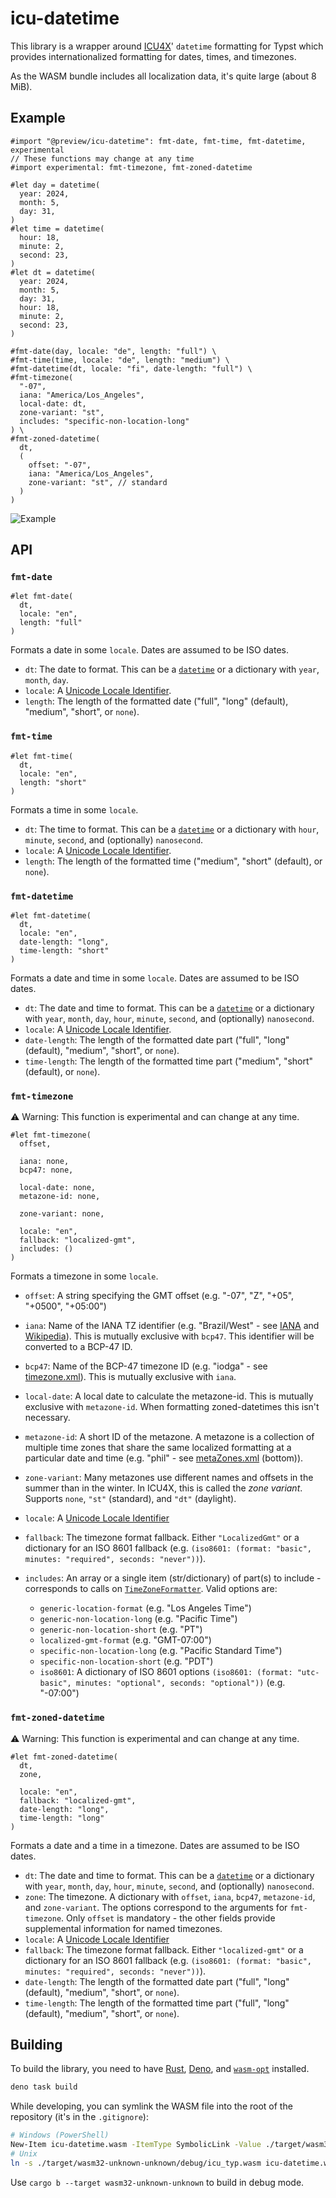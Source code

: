 # icu-datetime

This library is a wrapper around [ICU4X](https://github.com/unicode-org/icu4x)' `datetime` formatting for Typst which provides internationalized formatting for dates, times, and timezones.

As the WASM bundle includes all localization data, it's quite large (about 8 MiB).

## Example

```typ
#import "@preview/icu-datetime": fmt-date, fmt-time, fmt-datetime, experimental
// These functions may change at any time
#import experimental: fmt-timezone, fmt-zoned-datetime

#let day = datetime(
  year: 2024,
  month: 5,
  day: 31,
)
#let time = datetime(
  hour: 18,
  minute: 2,
  second: 23,
)
#let dt = datetime(
  year: 2024,
  month: 5,
  day: 31,
  hour: 18,
  minute: 2,
  second: 23,
)

#fmt-date(day, locale: "de", length: "full") \
#fmt-time(time, locale: "de", length: "medium") \
#fmt-datetime(dt, locale: "fi", date-length: "full") \
#fmt-timezone(
  "-07",
  iana: "America/Los_Angeles",
  local-date: dt,
  zone-variant: "st",
  includes: "specific-non-location-long"
) \
#fmt-zoned-datetime(
  dt,
  (
    offset: "-07",
    iana: "America/Los_Angeles",
    zone-variant: "st", // standard
  )
)
```

<!-- typst c res/example.typ res/example.png --root . -->

![Example](res/example.png)

## API

### `fmt-date`

```typ
#let fmt-date(
  dt,
  locale: "en",
  length: "full"
)
```

Formats a date in some `locale`. Dates are assumed to be ISO dates.

- `dt`: The date to format. This can be a [`datetime`] or a dictionary with `year`, `month`, `day`.
- `locale`: A [Unicode Locale Identifier].
- `length`: The length of the formatted date ("full", "long" (default), "medium", "short", or `none`).

### `fmt-time`

```typ
#let fmt-time(
  dt,
  locale: "en",
  length: "short"
)
```

Formats a time in some `locale`.

- `dt`: The time to format. This can be a [`datetime`] or a dictionary with `hour`, `minute`, `second`, and (optionally) `nanosecond`.
- `locale`: A [Unicode Locale Identifier].
- `length`: The length of the formatted time ("medium", "short" (default), or `none`).

### `fmt-datetime`

```typ
#let fmt-datetime(
  dt,
  locale: "en",
  date-length: "long",
  time-length: "short"
)
```

Formats a date and time in some `locale`. Dates are assumed to be ISO dates.

- `dt`: The date and time to format. This can be a [`datetime`] or a dictionary with `year`, `month`, `day`, `hour`, `minute`, `second`, and (optionally) `nanosecond`.
- `locale`: A [Unicode Locale Identifier].
- `date-length`: The length of the formatted date part ("full", "long" (default), "medium", "short", or `none`).
- `time-length`: The length of the formatted time part ("medium", "short" (default), or `none`).

### `fmt-timezone`

⚠ Warning: This function is experimental and can change at any time.

```typ
#let fmt-timezone(
  offset,

  iana: none,
  bcp47: none,

  local-date: none,
  metazone-id: none,

  zone-variant: none,

  locale: "en",
  fallback: "localized-gmt",
  includes: ()
)
```

Formats a timezone in some `locale`.

- `offset`: A string specifying the GMT offset (e.g. "-07", "Z", "+05", "+0500", "+05:00")

- `iana`: Name of the IANA TZ identifier (e.g. "Brazil/West" - see [IANA](https://www.iana.org/time-zones) and [Wikipedia](https://en.wikipedia.org/wiki/List_of_tz_database_time_zones)). This is mutually exclusive with `bcp47`. This identifier will be converted to a BCP-47 ID.
- `bcp47`: Name of the BCP-47 timezone ID (e.g. "iodga" - see [timezone.xml](https://github.com/unicode-org/cldr/blob/main/common/bcp47/timezone.xml)). This is mutually exclusive with `iana`.

- `local-date`: A local date to calculate the metazone-id. This is mutually exclusive with `metazone-id`. When formatting zoned-datetimes this isn't necessary.
- `metazone-id`: A short ID of the metazone. A metazone is a collection of multiple time zones that share the same localized formatting at a particular date and time (e.g. "phil" - see [metaZones.xml](https://github.com/unicode-org/cldr/blob/main/common/supplemental/metaZones.xml) (bottom)).

- `zone-variant`: Many metazones use different names and offsets in the summer than in the winter. In ICU4X, this is called the _zone variant_. Supports `none`, `"st"` (standard), and `"dt"` (daylight).

- `locale`: A [Unicode Locale Identifier]
- `fallback`: The timezone format fallback. Either `"LocalizedGmt"` or a dictionary for an ISO 8601 fallback (e.g. `(iso8601: (format: "basic", minutes: "required", seconds: "never"))`).
- `includes`: An array or a single item (str/dictionary) of part(s) to include - corresponds to calls on [`TimeZoneFormatter`](https://docs.rs/icu/latest/icu/datetime/time_zone/struct.TimeZoneFormatter.html). Valid options are:
  - `generic-location-format` (e.g. "Los Angeles Time")
  - `generic-non-location-long` (e.g. "Pacific Time")
  - `generic-non-location-short` (e.g. "PT")
  - `localized-gmt-format` (e.g. "GMT-07:00")
  - `specific-non-location-long` (e.g. "Pacific Standard Time")
  - `specific-non-location-short` (e.g. "PDT")
  - `iso8601`: A dictionary of ISO 8601 options `(iso8601: (format: "utc-basic", minutes: "optional", seconds: "optional"))` (e.g. "-07:00")

### `fmt-zoned-datetime`

⚠ Warning: This function is experimental and can change at any time.

```typ
#let fmt-zoned-datetime(
  dt,
  zone,

  locale: "en",
  fallback: "localized-gmt",
  date-length: "long",
  time-length: "long"
)
```

Formats a date and a time in a timezone. Dates are assumed to be ISO dates.

- `dt`: The date and time to format. This can be a [`datetime`] or a dictionary with `year`, `month`, `day`, `hour`, `minute`, `second`, and (optionally) `nanosecond`.
- `zone`: The timezone. A dictionary with `offset`, `iana`, `bcp47`, `metazone-id`, and `zone-variant`. The options correspond to the arguments for `fmt-timezone`. Only `offset` is mandatory - the other fields provide supplemental information for named timezones.
- `locale`: A [Unicode Locale Identifier]
- `fallback`: The timezone format fallback. Either `"localized-gmt"` or a dictionary for an ISO 8601 fallback (e.g. `(iso8601: (format: "basic", minutes: "required", seconds: "never"))`).
- `date-length`: The length of the formatted date part ("full", "long" (default), "medium", "short", or `none`).
- `time-length`: The length of the formatted time part ("full", "long" (default), "medium", "short", or `none`).

## Building

To build the library, you need to have [Rust](https://www.rust-lang.org/), [Deno](https://deno.com/), and [`wasm-opt`](https://github.com/WebAssembly/binaryen) installed.

```sh
deno task build
```

While developing, you can symlink the WASM file into the root of the repository (it's in the `.gitignore`):

```sh
# Windows (PowerShell)
New-Item icu-datetime.wasm -ItemType SymbolicLink -Value ./target/wasm32-unknown-unknown/debug/icu_typ.wasm
# Unix
ln -s ./target/wasm32-unknown-unknown/debug/icu_typ.wasm icu-datetime.wasm
```

Use `cargo b --target wasm32-unknown-unknown` to build in debug mode.

[`datetime`]: https://typst.app/docs/reference/foundations/datetime/
[Unicode Locale Identifier]: https://unicode.org/reports/tr35/tr35.html#Unicode_locale_identifier
